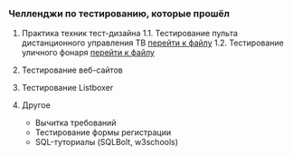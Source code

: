 <h3>Челленджи по тестированию, которые прошёл</h3>

1. Практика техник тест-дизайна
   1.1. Тестирование пульта дистанционного управления ТВ <a href="https://docs.google.com/document/d/1ep1eG3WHsozBmkRPbvTCn8QQlR-SsoTy/edit?usp=drive_link&ouid=102064553302234595178&rtpof=true&sd=true">перейти к файлу</a>
   1.2. Тестирование уличного фонаря <a href="https://docs.google.com/document/d/1OUkt60trUj8Xvn2yVRsEVqRpSbMd_1Xz/edit?usp=drive_link&ouid=102064553302234595178&rtpof=true&sd=true">перейти к файлу</a>
3. Тестирование веб-сайтов

4. Тестирование Listboxer

5. Другое
   - Вычитка требований
   - Тестирование формы регистрации
   - SQL-туториалы (SQLBolt, w3schools)
